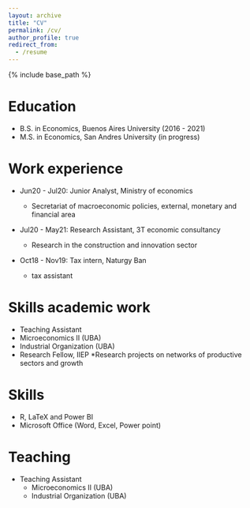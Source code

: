 ```yaml
---
layout: archive
title: "CV"
permalink: /cv/
author_profile: true
redirect_from:
  - /resume
---
```


{% include base_path %}

Education
======
* B.S. in Economics, Buenos Aires University (2016 - 2021)
* M.S. in Economics, San Andres University (in progress)

Work experience
======
* Jun20 - Jul20: Junior Analyst, Ministry of economics
  * Secretariat of macroeconomic policies, external, monetary and financial area

* Jul20 - May21: Research Assistant, 3T economic consultancy 
  * Research in the construction and innovation sector

* Oct18 - Nov19: Tax intern, Naturgy Ban
  * tax assistant 
 
Skills academic work
 =====
 * Teaching Assistant
  * Microeconomics II (UBA)
  * Industrial Organization (UBA) 
* Research Fellow, IIEP
  *Research projects on networks of productive sectors and growth


Skills
======
* R, LaTeX and Power BI
* Microsoft Office (Word, Excel, Power point)

  

Teaching
======
* Teaching Assistant
  * Microeconomics II (UBA)
  * Industrial Organization (UBA) 
  
